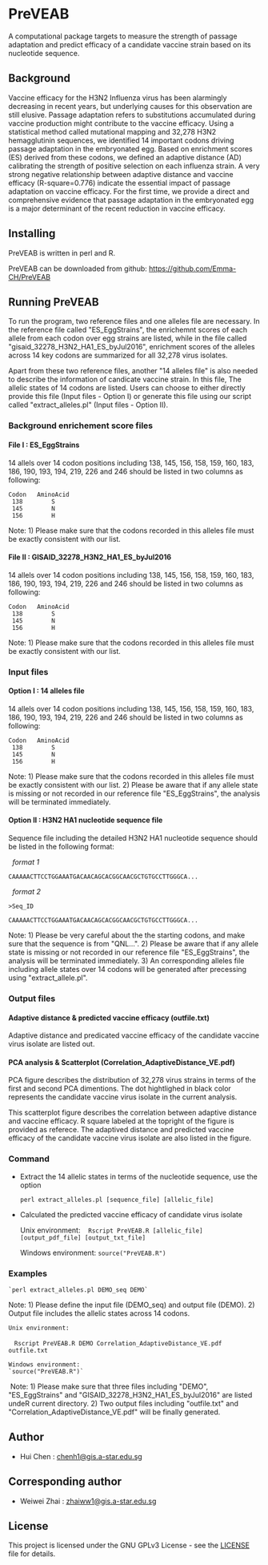 # PreVEAB
A computational package targets to measure the strength of passage adaptation and predict efficacy of a candidate vaccine strain based on its nucleotide sequence.


## Background
Vaccine efficacy for the H3N2 Influenza virus has been alarmingly decreasing in recent years, but underlying causes for this observation are still elusive. Passage adaptation refers to substitutions accumulated during vaccine production might contribute to the vaccine efficacy. Using a statistical method called mutational mapping and 32,278 H3N2 hemagglutinin sequences, we identified 14 important codons driving passage adaptation in the embryonated egg. Based on enrichment scores (ES) derived from these codons, we defined an adaptive distance (AD) calibrating the strength of positive selection on each influenza strain. A very strong negative relationship between adaptive distance and vaccine efficacy (R-square=0.776) indicate the essential impact of passage adaptation on vaccine efficacy. For the first time, we provide a direct and comprehensive evidence that passage adaptation in the embryonated egg is a major determinant of the recent reduction in vaccine efficacy.


## Installing

PreVEAB is written in perl and R.

PreVEAB can be downloaded from github: https://github.com/Emma-CH/PreVEAB


## Running PreVEAB

To run the program, two reference files and one alleles file are necessary. In the reference file called "ES_EggStrains", the enrichemnt scores of each allele from each codon over egg strains are listed, while in the file called "gisaid_32278_H3N2_HA1_ES_byJul2016", enrichment scores of the alleles across 14 key codons are summarized for all 32,278 virus isolates. 

Apart from these two reference files, another "14 alleles file" is also needed to describe the information of candicate vaccine strain. In this file, The allelic states of 14 codons are listed. Users can choose to either directly provide this file (Input files - Option I) or generate this file using our script called "extract_alleles.pl" (Input files - Option II).


### Background enrichement score files

#### File I : ES_EggStrains

14 allels over 14 codon positions including 138, 145, 156, 158, 159, 160, 183, 186, 190, 193, 194, 219, 226 and 246 should be listed in two columns as following:

    Codon   AminoAcid
     138        S
     145        N 
     156        H

Note: 1) Please make sure that the codons recorded in this alleles file must be exactly consistent with our list.

#### File II : GISAID_32278_H3N2_HA1_ES_byJul2016

14 allels over 14 codon positions including 138, 145, 156, 158, 159, 160, 183, 186, 190, 193, 194, 219, 226 and 246 should be listed in two columns as following:

    Codon   AminoAcid
     138        S
     145        N 
     156        H

Note: 1) Please make sure that the codons recorded in this alleles file must be exactly consistent with our list.


### Input files

#### Option I : 14 alleles file

14 allels over 14 codon positions including 138, 145, 156, 158, 159, 160, 183, 186, 190, 193, 194, 219, 226 and 246 should be listed in two columns as following:

    Codon   AminoAcid
     138        S
     145        N 
     156        H

Note: 1) Please make sure that the codons recorded in this alleles file must be exactly consistent with our list.
2) Please be aware that if any allele state is missing or not recorded in our reference file "ES_EggStrains", the analysis will be terminated immediately.

#### Option II : H3N2 HA1 nucleotide sequence file

 Sequence file including the detailed H3N2 HA1 nucleotide sequence should be listed in the following format:
    
    *format 1*
    
    CAAAAACTTCCTGGAAATGACAACAGCACGGCAACGCTGTGCCTTGGGCA...
    
    *format 2*
    
    >Seq_ID
    
    CAAAAACTTCCTGGAAATGACAACAGCACGGCAACGCTGTGCCTTGGGCA...

Note: 1) Please be very careful about the the starting codons, and make sure that the sequence is from "QNL...".
2) Please be aware that if any allele state is missing or not recorded in our reference file "ES_EggStrains", the analysis will be terminated immediately.
3) An corresponding alleles file including allele states over 14 codons will be generated after precessing using "extract_allele.pl".

### Output files

#### Adaptive distance & predicted vaccine efficacy (outfile.txt)

Adaptive distance and predicated vaccine efficacy of the candidate vaccine virus isolate are listed out.

#### PCA analysis & Scatterplot (Correlation_AdaptiveDistance_VE.pdf)

PCA figure describes the distribution of 32,278 virus strains in terms of the first and second PCA dimentions. The dot hightlighed in black color represents the candidate vaccine virus isolate in the current analysis.

This scatterplot figure describes the correlation between adaptive distance and vaccine efficacy. R square labeled at the topright of the figure is provided as referece. The adaptived distance and predicted vaccine efficacy of the candidate vaccine virus isolate are also listed in the figure.


### Command

* Extract the 14 allelic states in terms of the nucleotide sequence, use the option

    `perl extract_alleles.pl [sequence_file] [allelic_file]`

* Calculated the predicted vaccine efficacy of candidate virus isolate

    Unix environment:
    `Rscript PreVEAB.R [allelic_file] [output_pdf_file] [output_txt_file]`
    
    Windows environment: 
    `source("PreVEAB.R")`


### Examples

    `perl extract_alleles.pl DEMO_seq DEMO`

  Note: 1) Please define the input file (DEMO_seq) and output file (DEMO).
  2) Output file includes the allelic states across 14 codons.

    Unix environment:
    `Rscript PreVEAB.R DEMO Correlation_AdaptiveDistance_VE.pdf outfile.txt`
    
    Windows environment: 
    `source("PreVEAB.R")`

  Note: 1) Please make sure that three files including "DEMO", "ES_EggStrains" and "GISAID_32278_H3N2_HA1_ES_byJul2016" are listed undeR   current directory.
  2) Two output files including "outfile.txt" and "Correlation_AdaptiveDistance_VE.pdf" will be finally generated.


## Author

* Hui Chen : chenh1@gis.a-star.edu.sg


## Corresponding author

*   Weiwei Zhai : zhaiww1@gis.a-star.edu.sg


## License

This project is licensed under the GNU GPLv3 License - see the
[LICENSE](LICENSE) file for details.
